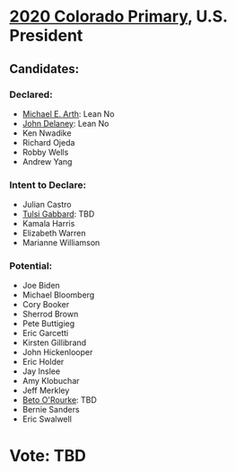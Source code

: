 # [2020 Colorado Primary](../README.md), U.S. President

## Candidates:

### Declared:

* [Michael E. Arth](michael_e_arth.md): Lean No
* [John Delaney](john_delaney.md): Lean No
* Ken Nwadike
* Richard Ojeda
* Robby Wells
* Andrew Yang

### Intent to Declare:

* Julian Castro
* [Tulsi Gabbard](tulsi_gabbard.md): TBD
* Kamala Harris
* Elizabeth Warren
* Marianne Williamson

### Potential:

* Joe Biden
* Michael Bloomberg
* Cory Booker
* Sherrod Brown
* Pete Buttigieg
* Eric Garcetti
* Kirsten Gillibrand
* John Hickenlooper
* Eric Holder
* Jay Inslee
* Amy Klobuchar
* Jeff Merkley
* [Beto O'Rourke](beto_orourke.md): TBD
* Bernie Sanders
* Eric Swalwell

# Vote: TBD
